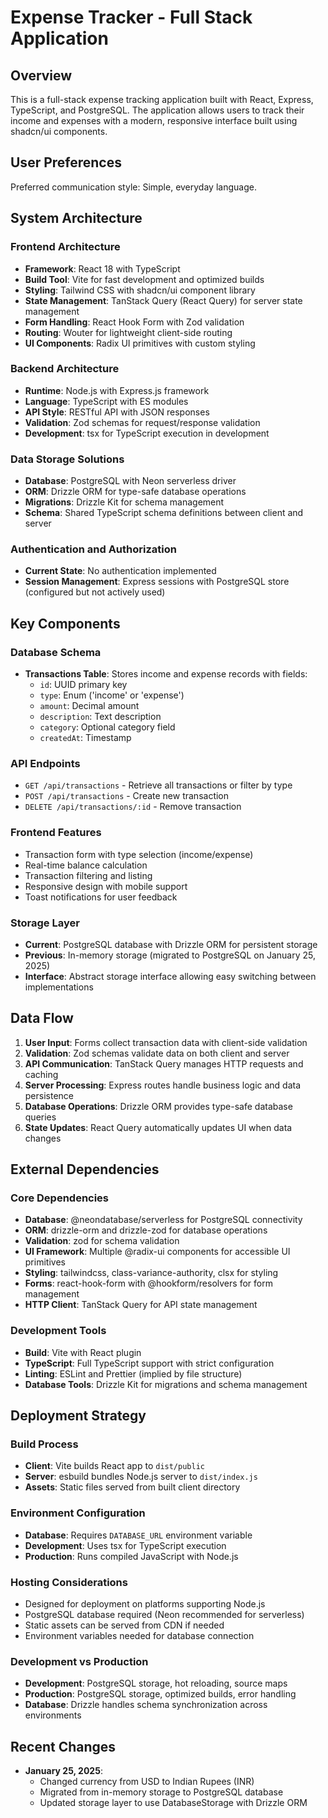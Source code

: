 # Expense Tracker - Full Stack Application

## Overview

This is a full-stack expense tracking application built with React, Express, TypeScript, and PostgreSQL. The application allows users to track their income and expenses with a modern, responsive interface built using shadcn/ui components.

## User Preferences

Preferred communication style: Simple, everyday language.

## System Architecture

### Frontend Architecture
- **Framework**: React 18 with TypeScript
- **Build Tool**: Vite for fast development and optimized builds
- **Styling**: Tailwind CSS with shadcn/ui component library
- **State Management**: TanStack Query (React Query) for server state management
- **Form Handling**: React Hook Form with Zod validation
- **Routing**: Wouter for lightweight client-side routing
- **UI Components**: Radix UI primitives with custom styling

### Backend Architecture
- **Runtime**: Node.js with Express.js framework
- **Language**: TypeScript with ES modules
- **API Style**: RESTful API with JSON responses
- **Validation**: Zod schemas for request/response validation
- **Development**: tsx for TypeScript execution in development

### Data Storage Solutions
- **Database**: PostgreSQL with Neon serverless driver
- **ORM**: Drizzle ORM for type-safe database operations
- **Migrations**: Drizzle Kit for schema management
- **Schema**: Shared TypeScript schema definitions between client and server

### Authentication and Authorization
- **Current State**: No authentication implemented 
- **Session Management**: Express sessions with PostgreSQL store (configured but not actively used)

## Key Components

### Database Schema
- **Transactions Table**: Stores income and expense records with fields:
  - `id`: UUID primary key
  - `type`: Enum ('income' or 'expense')
  - `amount`: Decimal amount
  - `description`: Text description
  - `category`: Optional category field
  - `createdAt`: Timestamp

### API Endpoints
- `GET /api/transactions` - Retrieve all transactions or filter by type
- `POST /api/transactions` - Create new transaction
- `DELETE /api/transactions/:id` - Remove transaction

### Frontend Features
- Transaction form with type selection (income/expense)
- Real-time balance calculation
- Transaction filtering and listing
- Responsive design with mobile support
- Toast notifications for user feedback

### Storage Layer
- **Current**: PostgreSQL database with Drizzle ORM for persistent storage
- **Previous**: In-memory storage (migrated to PostgreSQL on January 25, 2025)
- **Interface**: Abstract storage interface allowing easy switching between implementations

## Data Flow

1. **User Input**: Forms collect transaction data with client-side validation
2. **Validation**: Zod schemas validate data on both client and server
3. **API Communication**: TanStack Query manages HTTP requests and caching
4. **Server Processing**: Express routes handle business logic and data persistence
5. **Database Operations**: Drizzle ORM provides type-safe database queries
6. **State Updates**: React Query automatically updates UI when data changes

## External Dependencies

### Core Dependencies
- **Database**: @neondatabase/serverless for PostgreSQL connectivity
- **ORM**: drizzle-orm and drizzle-zod for database operations
- **Validation**: zod for schema validation
- **UI Framework**: Multiple @radix-ui components for accessible UI primitives
- **Styling**: tailwindcss, class-variance-authority, clsx for styling
- **Forms**: react-hook-form with @hookform/resolvers for form management
- **HTTP Client**: TanStack Query for API state management

### Development Tools
- **Build**: Vite with React plugin
- **TypeScript**: Full TypeScript support with strict configuration
- **Linting**: ESLint and Prettier (implied by file structure)
- **Database Tools**: Drizzle Kit for migrations and schema management

## Deployment Strategy

### Build Process
- **Client**: Vite builds React app to `dist/public`
- **Server**: esbuild bundles Node.js server to `dist/index.js`
- **Assets**: Static files served from built client directory

### Environment Configuration
- **Database**: Requires `DATABASE_URL` environment variable
- **Development**: Uses tsx for TypeScript execution
- **Production**: Runs compiled JavaScript with Node.js

### Hosting Considerations
- Designed for deployment on platforms supporting Node.js
- PostgreSQL database required (Neon recommended for serverless)
- Static assets can be served from CDN if needed
- Environment variables needed for database connection

### Development vs Production
- **Development**: PostgreSQL storage, hot reloading, source maps
- **Production**: PostgreSQL storage, optimized builds, error handling
- **Database**: Drizzle handles schema synchronization across environments

## Recent Changes
- **January 25, 2025**: 
  - Changed currency from USD to Indian Rupees (INR)
  - Migrated from in-memory storage to PostgreSQL database
  - Updated storage layer to use DatabaseStorage with Drizzle ORM